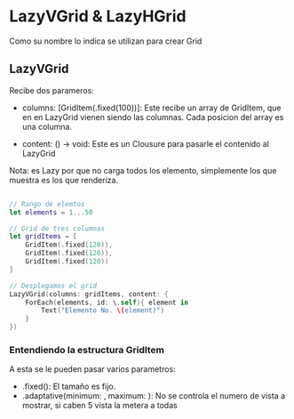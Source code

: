 # LazyVGrid & LazyHGrid

Como su nombre lo indica se utilizan para crear Grid

## LazyVGrid

Recibe dos parameros:

- columns: [GridItem(.fixed(100))]: Este recibe un array de GridItem, que en en LazyGrid vienen siendo las columnas.
Cada posicion del array es una columna.

- content: () -> void: Este es un Clousure para pasarle el contenido al LazyGrid

Nota: es Lazy por que no carga todos los elemento, simplemente los que muestra es los que renderiza.

```swift

// Rango de elemtos
let elements = 1...50

// Grid de tres columnas
let gridItems = [
	GridItem(.fixed(120)),
	GridItem(.fixed(120)),
	GridItem(.fixed(120))
]

// Desplegamos el grid
LazyVGrid(columns: gridItems, content: {
	ForEach(elements, id: \.self){ element in
		Text("Elemento No. \(element)")
	}	
})

```

### Entendiendo la estructura GridItem

A esta se le pueden pasar varios parametros:

- .fixed(): El tamaño es fijo.
- .adaptative(minimum: , maximum: ): No se controla el numero de vista a mostrar, si caben 5 vista la metera a todas